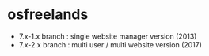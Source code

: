 osfreelands
===========
* 7.x-1.x branch : single website manager version (2013)
* 7.x-2.x branch : multi user / multi website version (2017)
